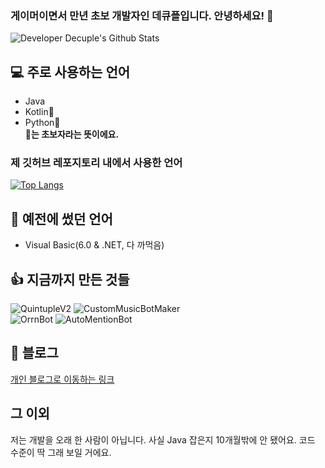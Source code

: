 ### 게이머이면서 만년 초보 개발자인 데큐플입니다. 안녕하세요! 👋

![Developer Decuple's Github Stats](https://github-readme-stats.vercel.app/api?username=playerdecuple&bg_color=30,e96443,904e95&title_color=fff&text_color=fff)

## 💻 주로 사용하는 언어
* Java 
* Kotlin🌱
* Python🌱  
__🌱는 초보자라는 뜻이에요.__

### 제 깃허브 레포지토리 내에서 사용한 언어
[![Top Langs](https://github-readme-stats.vercel.app/api/top-langs/?username=playerdecuple&layout=compact)](https://github.com/playerdecuple/github-readme-stats)


## 📜 예전에 썼던 언어
* Visual Basic(6.0 & .NET, 다 까먹음)

## 👍 지금까지 만든 것들
![QuintupleV2](https://github-readme-stats.vercel.app/api/pin?username=playerdecuple&repo=QuintupleV2&title_color=fff&icon_color=f9f9f9&text_color=9f9f9f&bg_color=151515)
![CustomMusicBotMaker](https://github-readme-stats.vercel.app/api/pin?username=playerdecuple&repo=Custom-MusicBot-Maker&title_color=fff&icon_color=f9f9f9&text_color=9f9f9f&bg_color=151515)  
![OrrnBot](https://github-readme-stats.vercel.app/api/pin?username=playerdecuple&repo=OrrnBotPython&title_color=fff&icon_color=f9f9f9&text_color=9f9f9f&bg_color=151515)
![AutoMentionBot](https://github-readme-stats.vercel.app/api/pin?username=playerdecuple&repo=AutoMentionBot&title_color=fff&icon_color=f9f9f9&text_color=9f9f9f&bg_color=151515)

## 💬 블로그
[개인 블로그로 이동하는 링크](https://playerdecuple.github.io/)
  
  
## 그 이외
저는 개발을 오래 한 사람이 아닙니다. 사실 Java 잡은지 10개월밖에 안 됐어요. 코드 수준이 딱 그래 보일 거에요.

<!--
**playerdecuple/playerdecuple** is a ✨ _special_ ✨ repository because its `README.md` (this file) appears on your GitHub profile.

Here are some ideas to get you started:

- 🔭 I’m currently working on ...
- 🌱 I’m currently learning ...
- 👯 I’m looking to collaborate on ...
- 🤔 I’m looking for help with ...
- 💬 Ask me about ...
- 📫 How to reach me: ...
- 😄 Pronouns: ...
- ⚡ Fun fact: ...
-->
